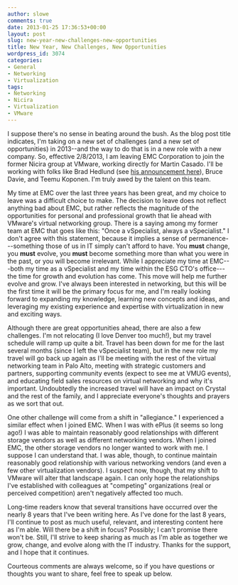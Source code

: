 ```yaml
---
author: slowe
comments: true
date: 2013-01-25 17:36:53+00:00
layout: post
slug: new-year-new-challenges-new-opportunities
title: New Year, New Challenges, New Opportunities
wordpress_id: 3074
categories:
- General
- Networking
- Virtualization
tags:
- Networking
- Nicira
- Virtualization
- VMware
---
```


I suppose there's no sense in beating around the bush. As the blog post title indicates, I'm taking on a new set of challenges (and a new set of opportunities) in 2013--and the way to do that is in a new role with a new company. So, effective 2/8/2013, I am leaving EMC Corporation to join the former Nicira group at VMware, working directly for Martin Casado. I'll be working with folks like Brad Hedlund (see [his announcement here](http://bradhedlund.com/2012/12/04/the-start-of-an-epic-adventure-with-vmware-advancing-the-software-defined-virtual-network/)), Bruce Davie, and Teemu Koponen. I'm truly awed by the talent on this team.

My time at EMC over the last three years has been great, and my choice to leave was a difficult choice to make. The decision to leave does not reflect anything bad about EMC, but rather reflects the magnitude of the opportunities for personal and professional growth that lie ahead with VMware's virtual networking group. There is a saying among my former team at EMC that goes like this: "Once a vSpecialist, always a vSpecialist." I don't agree with this statement, because it implies a sense of permanence---something those of us in IT simply can't afford to have. You **must** change, you **must** evolve, you **must** become something more than what you were in the past, or you will become irrelevant. While I appreciate my time at EMC---both my time as a vSpecialist and my time within the ESG CTO's office---the time for growth and evolution has come. This move will help me further evolve and grow. I've always been interested in networking, but this will be the first time it will be the primary focus for me, and I'm really looking forward to expanding my knowledge, learning new concepts and ideas, and leveraging my existing experience and expertise with virtualization in new and exciting ways.

Although there are great opportunities ahead, there are also a few challenges. I'm not relocating (I love Denver too much!), but my travel schedule will ramp up quite a bit. Travel has been down for me for the last several months (since I left the vSpecialist team), but in the new role my travel will go back up again as I'll be meeting with the rest of the virtual networking team in Palo Alto, meeting with strategic customers and partners, supporting community events (expect to see me at VMUG events), and educating field sales resources on virtual networking and why it's important. Undoubtedly the increased travel will have an impact on Crystal and the rest of the family, and I appreciate everyone's thoughts and prayers as we sort that out.

One other challenge will come from a shift in "allegiance." I experienced a similar effect when I joined EMC. When I was with ePlus (it seems so long ago!) I was able to maintain reasonably good relationships with different storage vendors as well as different networking vendors. When I joined EMC, the other storage vendors no longer wanted to work with me. I suppose I can understand that. I was able, though, to continue maintain reasonably good relationship with various networking vendors (and even a few other virtualization vendors). I suspect now, though, that my shift to VMware will alter that landscape again. I can only hope the relationships I've established with colleagues at "competing" organizations (real or perceived competition) aren't negatively affected too much.

Long-time readers know that several transitions have occurred over the nearly 8 years that I've been writing here. As I've done for the last 8 years, I'll continue to post as much useful, relevant, and interesting content here as I'm able. Will there be a shift in focus? Possibly; I can't promise there won't be. Still, I'll strive to keep sharing as much as I'm able as together we grow, change, and evolve along with the IT industry. Thanks for the support, and I hope that it continues.

Courteous comments are always welcome, so if you have questions or thoughts you want to share, feel free to speak up below.

